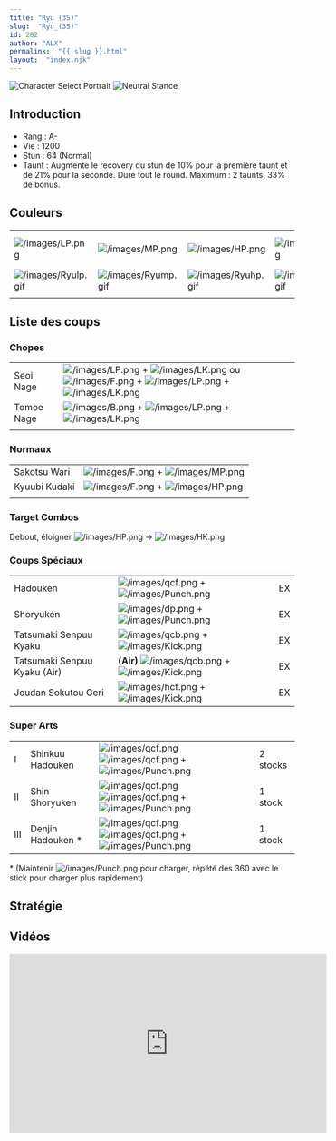 ```yaml
---
title: "Ryu (3S)"
slug:  "Ryu_(3S)"
id: 282
author: "ALX"
permalink:  "{{ slug }}.html"
layout:  "index.njk"
---
```


![Character Select
Portrait](/images/Ryu3sport.gif "Character Select Portrait") ![Neutral
Stance](/images/Ryu3s-stance.gif "Neutral Stance")

## Introduction

- Rang : A-
- Vie : 1200
- Stun : 64 (Normal)
- Taunt : Augmente le recovery du stun de 10% pour la première taunt et
  de 21% pour la seconde. Dure tout le round. Maximum : 2 taunts, 33% de
  bonus.

## Couleurs

|                                            |                                            |                                            |                                            |                                            |                                            |                                                                                                              |
|--------------------------------------------|--------------------------------------------|--------------------------------------------|--------------------------------------------|--------------------------------------------|--------------------------------------------|--------------------------------------------------------------------------------------------------------------|
| ![](/images/LP.png "/images/LP.png")       | ![](/images/MP.png "/images/MP.png")       | ![](/images/HP.png "/images/HP.png")       | ![](/images/LK.png "/images/LK.png")       | ![](/images/MK.png "/images/MK.png")       | ![](/images/HK.png "/images/HK.png")       | ![](/images/LP.png "/images/LP.png")![](/images/MK.png "/images/MK.png")![](/images/HP.png "/images/HP.png") |
| ![](/images/Ryulp.gif "/images/Ryulp.gif") | ![](/images/Ryump.gif "/images/Ryump.gif") | ![](/images/Ryuhp.gif "/images/Ryuhp.gif") | ![](/images/Ryulk.gif "/images/Ryulk.gif") | ![](/images/Ryumk.gif "/images/Ryumk.gif") | ![](/images/Ryuhk.gif "/images/Ryuhk.gif") | ![](/images/Ryulpmkhp.gif "/images/Ryulpmkhp.gif")                                                           |
|                                            |                                            |                                            |                                            |                                            |                                            |                                                                                                              |

## Liste des coups

### Chopes

|            |                                                                                                                                                                                                 |
|------------|-------------------------------------------------------------------------------------------------------------------------------------------------------------------------------------------------|
| Seoi Nage  | ![](/images/LP.png "/images/LP.png") + ![](/images/LK.png "/images/LK.png") ou ![](/images/F.png "/images/F.png") + ![](/images/LP.png "/images/LP.png") + ![](/images/LK.png "/images/LK.png") |
| Tomoe Nage | ![](/images/B.png "/images/B.png") + ![](/images/LP.png "/images/LP.png") + ![](/images/LK.png "/images/LK.png")                                                                                |
|            |                                                                                                                                                                                                 |

### Normaux

|               |                                                                           |
|---------------|---------------------------------------------------------------------------|
| Sakotsu Wari  | ![](/images/F.png "/images/F.png") + ![](/images/MP.png "/images/MP.png") |
| Kyuubi Kudaki | ![](/images/F.png "/images/F.png") + ![](/images/HP.png "/images/HP.png") |
|               |                                                                           |

### Target Combos

Debout, éloigner ![](/images/HP.png "/images/HP.png") -\>
![](/images/HK.png "/images/HK.png")

### Coups Spéciaux

|                              |                                                                                             |     |
|------------------------------|---------------------------------------------------------------------------------------------|-----|
| Hadouken                     | ![](/images/qcf.png "/images/qcf.png") + ![](/images/Punch.png "/images/Punch.png")         | EX  |
| Shoryuken                    | ![](/images/dp.png "/images/dp.png") + ![](/images/Punch.png "/images/Punch.png")           | EX  |
| Tatsumaki Senpuu Kyaku       | ![](/images/qcb.png "/images/qcb.png") + ![](/images/Kick.png "/images/Kick.png")           | EX  |
| Tatsumaki Senpuu Kyaku (Air) | **(Air)** ![](/images/qcb.png "/images/qcb.png") + ![](/images/Kick.png "/images/Kick.png") | EX  |
| Joudan Sokutou Geri          | ![](/images/hcf.png "/images/hcf.png") + ![](/images/Kick.png "/images/Kick.png")           | EX  |

### Super Arts

|     |                    |                                                                                                                            |          |
|-----|--------------------|----------------------------------------------------------------------------------------------------------------------------|----------|
| I   | Shinkuu Hadouken   | ![](/images/qcf.png "/images/qcf.png") ![](/images/qcf.png "/images/qcf.png") + ![](/images/Punch.png "/images/Punch.png") | 2 stocks |
| II  | Shin Shoryuken     | ![](/images/qcf.png "/images/qcf.png") ![](/images/qcf.png "/images/qcf.png") + ![](/images/Punch.png "/images/Punch.png") | 1 stock  |
| III | Denjin Hadouken \* | ![](/images/qcf.png "/images/qcf.png") ![](/images/qcf.png "/images/qcf.png") + ![](/images/Punch.png "/images/Punch.png") | 1 stock  |

\* (Maintenir ![](/images/Punch.png "/images/Punch.png") pour charger,
répété des 360 avec le stick pour charger plus rapidement)

## Stratégie

## Vidéos

<iframe width='560' height='315' src='https://www.youtube.com/embed/g0hmeiRoG7o' title='YouTube video player' frameborder='0' allow='accelerometer; autoplay; clipboard-write; encrypted-media; gyroscope; picture-in-picture' allowfullscreen></iframe>
